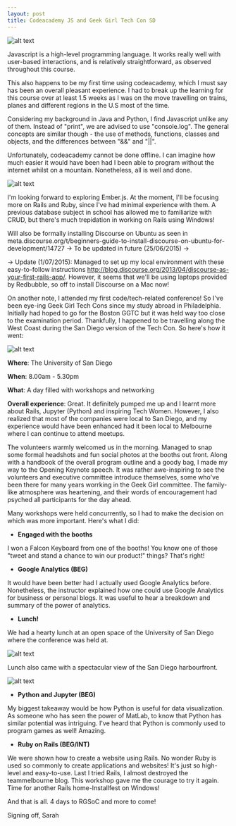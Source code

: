 ```yaml
---
layout: post
title: Codeacademy JS and Geek Girl Tech Con SD
---
```

![alt text](https://www.dropbox.com/s/nbh4re8iob9ysfk/Screenshot%202015-06-23%2021.44.29.png?dl=1)

Javascript is a high-level programming language. It works really well with user-based interactions, and is relatively straightforward, as observed throughout this course.

This also happens to be my first time using codeacademy, which I must say has been an overall pleasant experience. I had to break up the learning for this course over at least 1.5 weeks as I was on the move travelling on trains, planes and different regions in the U.S most of the time.

Considering my background in Java and Python, I find Javascript unlike any of them. Instead of "print", we are advised to use "console.log". The general concepts are similar though - the use of methods, functions, classes and objects, and the differences between "&&" and "||".

Unfortunately, codeacademy cannot be done offline. I can imagine how much easier it would have been had I been able to program without the internet whilst on a mountain. Nonetheless, all is well and done.

![alt text](https://www.dropbox.com/s/3ukjdpygnpa50qv/Screenshot%202015-06-12%2009.10.22.png?dl=1)

I'm looking forward to exploring Ember.js. At the moment, I'll be focusing more on Rails and Ruby, since I've had minimal experience with them. A previous database subject in school has allowed me to familiarize with CRUD, but there's much trepidation in working on Rails using Windows!

Will also be formally installing Discourse on Ubuntu as seen in meta.discourse.org/t/beginners-guide-to-install-discourse-on-ubuntu-for-development/14727 -> To be updated in future (25/06/2015) ->

-> Update (1/07/2015): Managed to set up my local environment with these easy-to-follow instructions http://blog.discourse.org/2013/04/discourse-as-your-first-rails-app/. However, it seems that we'll be using laptops provided by Redbubble, so off to install Discourse on a Mac now!

On another note, I attended my first code/tech-related conference! So I've been eye-ing Geek Girl Tech Cons since my study abroad in Philadelphia. Initially had hoped to go for the Boston GGTC but it was held way too close to the examination period. Thankfully, I happened to be travelling along the West Coast during the San Diego version of the Tech Con. So here's how it went:

![alt text](https://www.dropbox.com/sc/hyf9yyjyepq4ocg/AAC3rTaowfU7XE6yWudKZSBWa?dl=1)

**Where**: The University of San Diego

**When**: 8.00am - 5.30pm

**What**: A day filled with workshops and networking

**Overall experience**: Great. It definitely pumped me up and I learnt more about Rails, Jupyter (Python) and inspiring Tech Women.
However, I also realized that most of the companies were local to San Diego, and my experience would have been enhanced had it been local to Melbourne where I can continue to attend meetups.

The volunteers warmly welcomed us in the morning. Managed to snap some formal headshots and fun social photos at the booths out front. Along with a handbook of the overall program outline and a goody bag, I made my way to the Opening Keynote speech. 
It was rather awe-inspiring to see the volunteers and executive committee introduce themselves, some who've been there for many years worrking in the Geek Girl committee. The family-like atmosphere was heartening, and their words of encouragement had psyched all participants for the day ahead.

Many workshops were held concurrently, so I had to make the decision on which was more important. Here's what I did:

- **Engaged with the booths**

I won a Falcon Keyboard from one of the booths! You know one of those "tweet and stand a chance to win our product!" things? That's right!

- **Google Analytics (BEG)**

It would have been better had I actually used Google Analytics before. Nonetheless, the instructor explained how one could use Google Analytics for business or personal blogs. It was useful to hear a breakdown and summary of the power of analytics.

- **Lunch!**

We had a hearty lunch at an open space of the University of San Diego where the conference was held at. 

![alt text](https://www.dropbox.com/sc/g1cesrawtzz4ilw/AADBXE4U2sgA4Fh81dTUCHJFa?dl=1)

Lunch also came with a spectacular view of the San Diego harbourfront.

![alt text](https://www.dropbox.com/sc/c63wfsgyssa80q2/AAAe4EVYN-Wi4tLaReLn69ZLa?dl=1)

- **Python and Jupyter (BEG)**

My biggest takeaway would be how Python is useful for data visualization. As someone who has seen the power of MatLab, to know that Python has similar potential was intriguing. I've heard that Python is commonly used to program games as well! Amazing.

- **Ruby on Rails (BEG/INT)**

We were shown how to create a website using Rails. No wonder Ruby is used so commonly to create applications and websites! It's just so high-level and easy-to-use. Last I tried Rails, I almost destroyed the teammelbourne blog. This workshop gave me the courage to try it again. Time for another Rails home-Installfest on Windows!

And that is all. 4 days to RGSoC and more to come!

Signing off,
Sarah
